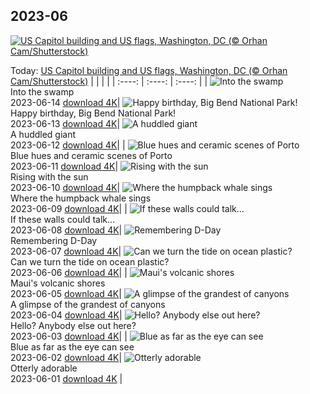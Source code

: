 ## 2023-06
[![US Capitol building and US flags, Washington, DC (© Orhan Cam/Shutterstock)](https://cn.bing.com/th?id=OHR.FlagDayCapitol_EN-US8751000302_UHD.jpg&w=1000)](https://cn.bing.com/th?id=OHR.FlagDayCapitol_EN-US8751000302_UHD.jpg&pid=hp&w=3840&h=2160&rs=1&c=4)

Today: [US Capitol building and US flags, Washington, DC (© Orhan Cam/Shutterstock)](https://cn.bing.com/th?id=OHR.FlagDayCapitol_EN-US8751000302_UHD.jpg&pid=hp&w=3840&h=2160&rs=1&c=4)
  |      |      |      |
| :----: | :----: | :----: |
| ![Into the swamp](https://cn.bing.com/th?id=OHR.OkefenokeeSwamp_EN-US8688169198_UHD.jpg&pid=hp&w=384&h=216&rs=1&c=4) <br/> Into the swamp <br/> 2023-06-14  [download 4K](https://cn.bing.com/th?id=OHR.OkefenokeeSwamp_EN-US8688169198_UHD.jpg&pid=hp&w=3840&h=2160&rs=1&c=4)| ![Happy birthday, Big Bend National Park!](https://cn.bing.com/th?id=OHR.BigBendAnniv_EN-US8613000977_UHD.jpg&pid=hp&w=384&h=216&rs=1&c=4) <br/> Happy birthday, Big Bend National Park! <br/> 2023-06-13  [download 4K](https://cn.bing.com/th?id=OHR.BigBendAnniv_EN-US8613000977_UHD.jpg&pid=hp&w=3840&h=2160&rs=1&c=4)| ![A huddled giant](https://cn.bing.com/th?id=OHR.GoliathHeron_EN-US5151186674_UHD.jpg&pid=hp&w=384&h=216&rs=1&c=4) <br/> A huddled giant <br/> 2023-06-12  [download 4K](https://cn.bing.com/th?id=OHR.GoliathHeron_EN-US5151186674_UHD.jpg&pid=hp&w=3840&h=2160&rs=1&c=4)|
| ![Blue hues and ceramic scenes of Porto](https://cn.bing.com/th?id=OHR.PortugalDay_EN-US8470533567_UHD.jpg&pid=hp&w=384&h=216&rs=1&c=4) <br/> Blue hues and ceramic scenes of Porto <br/> 2023-06-11  [download 4K](https://cn.bing.com/th?id=OHR.PortugalDay_EN-US8470533567_UHD.jpg&pid=hp&w=3840&h=2160&rs=1&c=4)| ![Rising with the sun](https://cn.bing.com/th?id=OHR.BalloonsTurkey_EN-US8385517143_UHD.jpg&pid=hp&w=384&h=216&rs=1&c=4) <br/> Rising with the sun <br/> 2023-06-10  [download 4K](https://cn.bing.com/th?id=OHR.BalloonsTurkey_EN-US8385517143_UHD.jpg&pid=hp&w=3840&h=2160&rs=1&c=4)| ![Where the humpback whale sings](https://cn.bing.com/th?id=OHR.PlayfulHumpback_EN-US8290961519_UHD.jpg&pid=hp&w=384&h=216&rs=1&c=4) <br/> Where the humpback whale sings <br/> 2023-06-09  [download 4K](https://cn.bing.com/th?id=OHR.PlayfulHumpback_EN-US8290961519_UHD.jpg&pid=hp&w=3840&h=2160&rs=1&c=4)|
| ![If these walls could talk...](https://cn.bing.com/th?id=OHR.ChacoCulture_EN-US8179442556_UHD.jpg&pid=hp&w=384&h=216&rs=1&c=4) <br/> If these walls could talk... <br/> 2023-06-08  [download 4K](https://cn.bing.com/th?id=OHR.ChacoCulture_EN-US8179442556_UHD.jpg&pid=hp&w=3840&h=2160&rs=1&c=4)| ![Remembering D-Day](https://cn.bing.com/th?id=OHR.CliffsEtretat_EN-US8125687089_UHD.jpg&pid=hp&w=384&h=216&rs=1&c=4) <br/> Remembering D-Day <br/> 2023-06-07  [download 4K](https://cn.bing.com/th?id=OHR.CliffsEtretat_EN-US8125687089_UHD.jpg&pid=hp&w=3840&h=2160&rs=1&c=4)| ![Can we turn the tide on ocean plastic?](https://cn.bing.com/th?id=OHR.PlasticParrotfish_EN-US8059787303_UHD.jpg&pid=hp&w=384&h=216&rs=1&c=4) <br/> Can we turn the tide on ocean plastic? <br/> 2023-06-06  [download 4K](https://cn.bing.com/th?id=OHR.PlasticParrotfish_EN-US8059787303_UHD.jpg&pid=hp&w=3840&h=2160&rs=1&c=4)|
| ![Maui's volcanic shores](https://cn.bing.com/th?id=OHR.MauiBeach_EN-US7999098369_UHD.jpg&pid=hp&w=384&h=216&rs=1&c=4) <br/> Maui's volcanic shores <br/> 2023-06-05  [download 4K](https://cn.bing.com/th?id=OHR.MauiBeach_EN-US7999098369_UHD.jpg&pid=hp&w=3840&h=2160&rs=1&c=4)| ![A glimpse of the grandest of canyons](https://cn.bing.com/th?id=OHR.SouthKaibabTrail_EN-US7932080032_UHD.jpg&pid=hp&w=384&h=216&rs=1&c=4) <br/> A glimpse of the grandest of canyons <br/> 2023-06-04  [download 4K](https://cn.bing.com/th?id=OHR.SouthKaibabTrail_EN-US7932080032_UHD.jpg&pid=hp&w=3840&h=2160&rs=1&c=4)| ![Hello? Anybody else out here?](https://cn.bing.com/th?id=OHR.GemsbokNamibia_EN-US7844189674_UHD.jpg&pid=hp&w=384&h=216&rs=1&c=4) <br/> Hello? Anybody else out here? <br/> 2023-06-03  [download 4K](https://cn.bing.com/th?id=OHR.GemsbokNamibia_EN-US7844189674_UHD.jpg&pid=hp&w=3840&h=2160&rs=1&c=4)|
| ![Blue as far as the eye can see](https://cn.bing.com/th?id=OHR.ReefAwareness_EN-US4807167780_UHD.jpg&pid=hp&w=384&h=216&rs=1&c=4) <br/> Blue as far as the eye can see <br/> 2023-06-02  [download 4K](https://cn.bing.com/th?id=OHR.ReefAwareness_EN-US4807167780_UHD.jpg&pid=hp&w=3840&h=2160&rs=1&c=4)| ![Otterly adorable](https://cn.bing.com/th?id=OHR.WorldOtterDay_EN-US4690332709_UHD.jpg&pid=hp&w=384&h=216&rs=1&c=4) <br/> Otterly adorable <br/> 2023-06-01  [download 4K](https://cn.bing.com/th?id=OHR.WorldOtterDay_EN-US4690332709_UHD.jpg&pid=hp&w=3840&h=2160&rs=1&c=4) |